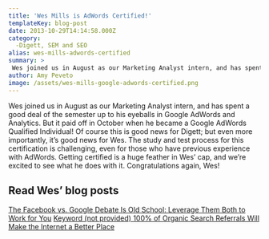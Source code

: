 ```yaml
---
title: 'Wes Mills is AdWords Certified!'
templateKey: blog-post
date: 2013-10-29T14:14:58.000Z
category: 
  -Digett, SEM and SEO
alias: wes-mills-adwords-certified
summary: > 
 Wes joined us in August as our Marketing Analyst intern, and has spent a good deal of the semester up to his eyeballs in Google AdWords and Analytics. But it paid off in October when he became a Google AdWords Qualified Individual!
author: Amy Peveto
image: /assets/wes-mills-google-adwords-certified.png
---
```


Wes joined us in August as our Marketing Analyst intern, and has spent a good deal of the semester up to his eyeballs in Google AdWords and Analytics. But it paid off in October when he became a Google AdWords Qualified Individual! Of course this is good news for Digett; but even more importantly, it’s good news for Wes. The study and test process for this certification is challenging, even for those who have previous experience with AdWords. Getting certified is a huge feather in Wes’ cap, and we’re excited to see what he does with it. Congratulations again, Wes!

Read Wes’ blog posts
--------------------

[The Facebook vs. Google Debate Is Old School: Leverage Them Both to Work for You](/insights/facebook-vs-google-debate-old-school-leverage-them-both-work-you) [Keyword (not provided) 100% of Organic Search Referrals Will Make the Internet a Better Place](/insights/keyword-not-provided-100-organic-search-referrals-will-make-internet-better-place)